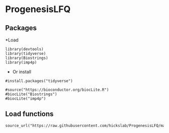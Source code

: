 # ProgenesisLFQ

## Packages

*Load
```{r}
library(devtools)
library(tidyverse)
library(Biostrings)
library(imp4p)
```

* Or install
```{r}
#install.packages("tidyverse")

#source("https://bioconductor.org/biocLite.R")
#biocLite("Biostrings")
#biocLite("imp4p")
```

## Load functions 
```{r}
source_url("https://raw.githubusercontent.com/hickslab/ProgenesisLFQ/master/README.md")
```